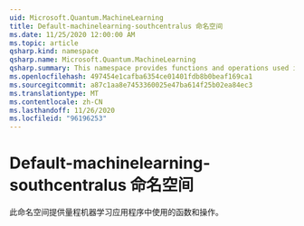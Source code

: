 ```yaml
---
uid: Microsoft.Quantum.MachineLearning
title: Default-machinelearning-southcentralus 命名空间
ms.date: 11/25/2020 12:00:00 AM
ms.topic: article
qsharp.kind: namespace
qsharp.name: Microsoft.Quantum.MachineLearning
qsharp.summary: This namespace provides functions and operations used in quantum machine learning applications.
ms.openlocfilehash: 497454e1cafba6354ce01401fdb8b0beaf169ca1
ms.sourcegitcommit: a87c1aa8e7453360025e47ba614f25b02ea84ec3
ms.translationtype: MT
ms.contentlocale: zh-CN
ms.lasthandoff: 11/26/2020
ms.locfileid: "96196253"
---
```

# <a name="microsoftquantummachinelearning-namespace"></a>Default-machinelearning-southcentralus 命名空间

此命名空间提供量程机器学习应用程序中使用的函数和操作。

